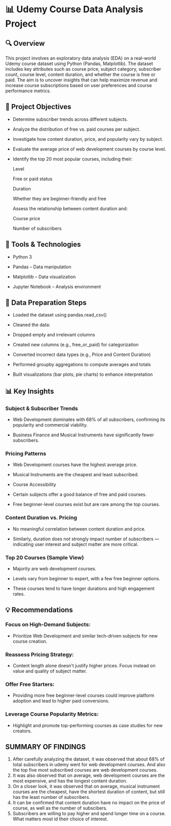 # 📊 Udemy Course Data Analysis Project

## 🔍 Overview
This project involves an exploratory data analysis (EDA) on a real-world Udemy course dataset using Python (Pandas, Matplotlib). The dataset includes key attributes such as course price,
subject category, subscriber count, course level, content duration, and whether the course is free or paid.
The aim is to uncover insights that can help maximize revenue and increase course subscriptions based on user preferences and course performance metrics.

## 🧠 Project Objectives
* Determine subscriber trends across different subjects.

* Analyze the distribution of free vs. paid courses per subject.

* Investigate how content duration, price, and popularity vary by subject.

* Evaluate the average price of web development courses by course level.

* Identify the top 20 most popular courses, including their:

  Level

  Free or paid status

  Duration

  Whether they are beginner-friendly and free

  Assess the relationship between content duration and:

  Course price

  Number of subscribers

## 🧰 Tools & Technologies
* Python 3

* Pandas – Data manipulation

* Matplotlib – Data visualization

* Jupyter Notebook – Analysis environment

## 🔄 Data Preparation Steps
* Loaded the dataset using pandas.read_csv()

* Cleaned the data:

* Dropped empty and irrelevant columns

* Created new columns (e.g., free_or_paid) for categorization

* Converted incorrect data types (e.g., Price and Content Duration)

* Performed groupby aggregations to compute averages and totals

* Built visualizations (bar plots, pie charts) to enhance interpretation

## 📊 Key Insights
### Subject & Subscriber Trends
* Web Development dominates with 68% of all subscribers, confirming its popularity and commercial viability.

* Business Finance and Musical Instruments have significantly fewer subscribers.
### Pricing Patterns
* Web Development courses have the highest average price.

* Musical Instruments are the cheapest and least subscribed.
* Course Accessibility
* Certain subjects offer a good balance of free and paid courses.

* Free beginner-level courses exist but are rare among the top courses.

### Content Duration vs. Pricing
* No meaningful correlation between content duration and price.

* Similarly, duration does not strongly impact number of subscribers — indicating user interest and subject matter are more critical.

### Top 20 Courses (Sample View)
* Majority are web development courses.

* Levels vary from beginner to expert, with a few free beginner options.

* These courses tend to have longer durations and high engagement rates.

## 💡 Recommendations
### Focus on High-Demand Subjects:

* Prioritize Web Development and similar tech-driven subjects for new course creation.

### Reassess Pricing Strategy:

* Content length alone doesn't justify higher prices. Focus instead on value and quality of subject matter.

### Offer Free Starters:

* Providing more free beginner-level courses could improve platform adoption and lead to higher paid conversions.

### Leverage Course Popularity Metrics:

* Highlight and promote top-performing courses as case studies for new creators.









## SUMMARY OF FINDINGS
1) After carefully analyzing the dataset, it was observed that about 68% of total subscribers in udemy went for web development courses. And also the top five most subscribed courses are web development courses.
2) It was also observed that on average, web development courses are the most expensive, and has the longest content duration.
3) On a closer look, it was observed that on average, musical instrument courses are the cheapest, have the shortest duration of content, but still has the least number of subscribers.
4) It can be confirmed that content duration have no impact on the price of course, as well as the number of subscibers.
5) Subscribers are willing to pay higher and spend longer time on a course. What matters most id their choice of interest. 
